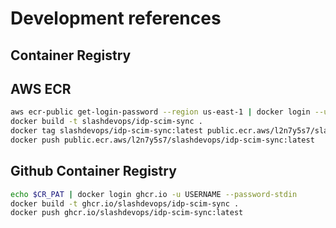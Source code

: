 # Development references

## Container Registry

## AWS ECR

```bash
aws ecr-public get-login-password --region us-east-1 | docker login --username AWS --password-stdin public.ecr.aws/l2n7y5s7
docker build -t slashdevops/idp-scim-sync .
docker tag slashdevops/idp-scim-sync:latest public.ecr.aws/l2n7y5s7/slashdevops/idp-scim-sync:latest
docker push public.ecr.aws/l2n7y5s7/slashdevops/idp-scim-sync:latest
```

## Github Container Registry

```bash
echo $CR_PAT | docker login ghcr.io -u USERNAME --password-stdin
docker build -t ghcr.io/slashdevops/idp-scim-sync .
docker push ghcr.io/slashdevops/idp-scim-sync:latest
```
